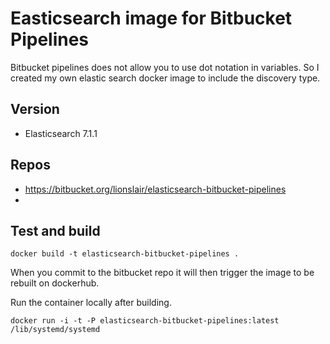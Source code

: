 # Easticsearch image for Bitbucket Pipelines

Bitbucket pipelines does not allow you to use dot notation in variables. So I created my own elastic search docker image to include the discovery type.

## Version
* Elasticsearch 7.1.1

## Repos
* https://bitbucket.org/lionslair/elasticsearch-bitbucket-pipelines
*


## Test and build

`docker build -t elasticsearch-bitbucket-pipelines .`

When you commit to the bitbucket repo it will then trigger the image to be rebuilt on dockerhub.

Run the container locally after building.

`docker run -i -t -P elasticsearch-bitbucket-pipelines:latest /lib/systemd/systemd`
